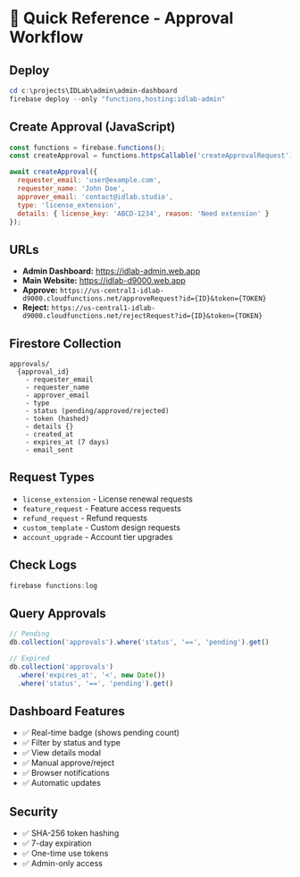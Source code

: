 # 🚀 Quick Reference - Approval Workflow

## Deploy
```powershell
cd c:\projects\IDLab\admin\admin-dashboard
firebase deploy --only "functions,hosting:idlab-admin"
```

## Create Approval (JavaScript)
```javascript
const functions = firebase.functions();
const createApproval = functions.httpsCallable('createApprovalRequest');

await createApproval({
  requester_email: 'user@example.com',
  requester_name: 'John Doe',
  approver_email: 'contact@idlab.studio',
  type: 'license_extension',
  details: { license_key: 'ABCD-1234', reason: 'Need extension' }
});
```

## URLs
- **Admin Dashboard:** https://idlab-admin.web.app
- **Main Website:** https://idlab-d9000.web.app
- **Approve:** `https://us-central1-idlab-d9000.cloudfunctions.net/approveRequest?id={ID}&token={TOKEN}`
- **Reject:** `https://us-central1-idlab-d9000.cloudfunctions.net/rejectRequest?id={ID}&token={TOKEN}`

## Firestore Collection
```
approvals/
  {approval_id}
    - requester_email
    - requester_name
    - approver_email
    - type
    - status (pending/approved/rejected)
    - token (hashed)
    - details {}
    - created_at
    - expires_at (7 days)
    - email_sent
```

## Request Types
- `license_extension` - License renewal requests
- `feature_request` - Feature access requests
- `refund_request` - Refund requests
- `custom_template` - Custom design requests
- `account_upgrade` - Account tier upgrades

## Check Logs
```powershell
firebase functions:log
```

## Query Approvals
```javascript
// Pending
db.collection('approvals').where('status', '==', 'pending').get()

// Expired
db.collection('approvals')
  .where('expires_at', '<', new Date())
  .where('status', '==', 'pending').get()
```

## Dashboard Features
- ✅ Real-time badge (shows pending count)
- ✅ Filter by status and type
- ✅ View details modal
- ✅ Manual approve/reject
- ✅ Browser notifications
- ✅ Automatic updates

## Security
- ✅ SHA-256 token hashing
- ✅ 7-day expiration
- ✅ One-time use tokens
- ✅ Admin-only access
